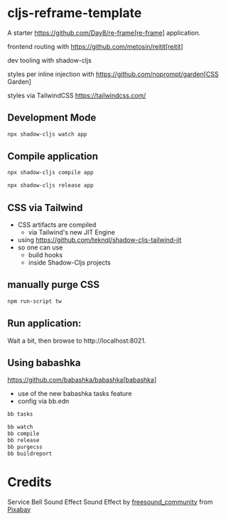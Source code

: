 # cljs-reframe-template

A starter https://github.com/Day8/re-frame[re-frame] application.

frontend routing with https://github.com/metosin/reitit[reitit]

dev tooling with shadow-cljs

styles per inline injection with https://github.com/noprompt/garden[CSS Garden]

styles via TailwindCSS https://tailwindcss.com/

## Development Mode


```bash
npx shadow-cljs watch app
```


## Compile application

```bash
npx shadow-cljs compile app
```

```bash
npx shadow-cljs release app
```

## CSS via Tailwind

- CSS artifacts are compiled
    - via Tailwind's new JIT Engine
- using https://github.com/teknql/shadow-cljs-tailwind-jit
- so one can use
    - build hooks
    - inside Shadow-Cljs projects

## manually purge CSS

```bash
npm run-script tw
```

## Run application:

Wait a bit, then browse to http://localhost:8021.

## Using babashka

https://github.com/babashka/babashka[babashka]

- use of the new babashka tasks feature
- config via bb.edn

```bash
bb tasks
```

```bash
bb watch
bb compile
bb release
bb purgecss
bb buildreport
```

# Credits
Service Bell Sound Effect
Sound Effect by [freesound_community](https://pixabay.com/users/freesound_community-46691455/?utm_source=link-attribution&utm_medium=referral&utm_campaign=music&utm_content=106698) from [Pixabay](https://pixabay.com/sound-effects//?utm_source=link-attribution&utm_medium=referral&utm_campaign=music&utm_content=106698)
